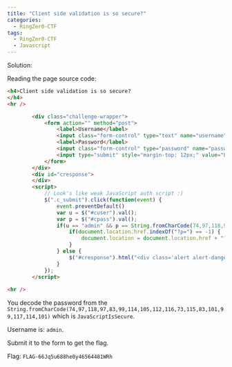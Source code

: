 ```yaml
---
title: "Client side validation is so secure?"
categories:
  - RingZer0-CTF
tags:
  - RingZer0-CTF
  - Javascript
---
```


Solution: 

Reading the page source code:
```html
<h4>Client side validation is so secure?
</h4>
<hr />

		<div class="challenge-wrapper">
			<form action="" method="post">
				<label>Username</label>
				<input class="form-control" type="text" name="username" id="cuser" placeholder="Username" />
				<label>Password</label>
				<input class="form-control" type="password" name="password" id="cpass" placeholder="Password" />
				<input type="submit" style="margin-top: 12px;" value="Login" class="c_submit form-control btn btn-success" />
			</form>
		</div>
		<div id="cresponse">
		</div>
		<script>
			// Look's like weak JavaScript auth script :)
			$(".c_submit").click(function(event) {
				event.preventDefault()
				var u = $("#cuser").val();
				var p = $("#cpass").val();
				if(u == "admin" && p == String.fromCharCode(74,97,118,97,83,99,114,105,112,116,73,115,83,101,99,117,114,101)) {
				    if(document.location.href.indexOf("?p=") == -1) {   
				        document.location = document.location.href + "?p=" + p;
				    }
				} else {
				    $("#cresponse").html("<div class='alert alert-danger'>Wrong password sorry.</div>");
				}
			});
		</script>
		
<hr />
```

You decode the password from the `String.fromCharCode(74,97,118,97,83,99,114,105,112,116,73,115,83,101,99,117,114,101)` which is `JavaScriptIsSecure`.

Username is: `admin`.

Submit it to the form to get the flag.

Flag: ```FLAG-66Jq5u688he0y46564481WRh```